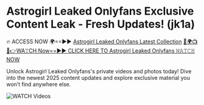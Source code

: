 # Astrogirl Leaked Onlyfans Exclusive Content Leak - Fresh Updates! (jk1a)

🔥 ACCESS NOW 🌍==►► <a href="https://tinyurl.com/3fjeunct" rel="nofollow">Astrogirl Leaked Onlyfans Latest Collection</a></h3>
[🔴🌍📺📱👉WA𝚃CH Now==►► CLICK HERE TO Astrogirl Leaked Onlyfans 𝚆𝙰𝚃𝙲𝙷 NOW](https://tinyurl.com/3fjeunct)

Unlock Astrogirl Leaked Onlyfans's private videos and photos today! Dive into the newest 2025 content updates and explore exclusive material you won’t find anywhere else.


<a href="https://tinyurl.com/3fjeunct" rel="nofollow" data-target="animated-image.originalLink"><img src="https://camo.githubusercontent.com/8a4f000d20f83aca3bf7ec5f350d767afa0574a8a352519fd8cfa583a6f93a33/68747470733a2f2f692e696d6775722e636f6d2f644a486b345a712e676966" alt="WATCH Videos" data-canonical-src="https://i.imgur.com/dJHk4Zq.gif" style="max-width: 100%; display: inline-block;" data-target="animated-image.originalImage"></a>

